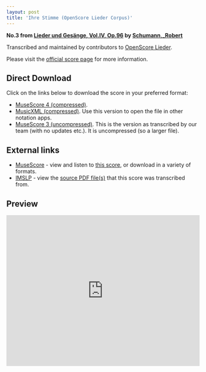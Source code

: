 ```yaml
---
layout: post
title: 'Ihre Stimme (OpenScore Lieder Corpus)'
---
```


__No.3 from [Lieder und Gesänge, Vol.IV, Op.96](https://fourscoreandmore.org/openscore/lieder/Schumann%2C_Robert/Lieder_und_Ges%C3%A4nge%2C_Vol.IV%2C_Op.96/) by [Schumann,_Robert](https://fourscoreandmore.org/openscore/lieder/Schumann%2C_Robert)__

Transcribed and maintained by contributors to [OpenScore Lieder].

Please visit the [official score page] for more information.

[official score page]: https://musescore.com/openscore-lieder-corpus/scores/6834630
[OpenScore Lieder]: https://musescore.com/openscore-lieder-corpus

## Direct Download

Click on the links below to download the score in your preferred format:
- [MuseScore 4 (compressed)](https://fourscoreandmore.org/openscore/lieder/Schumann%2C_Robert/Lieder_und_Ges%C3%A4nge%2C_Vol.IV%2C_Op.96/3_Ihre_Stimme.mscz).
- [MusicXML (compressed)](https://fourscoreandmore.org/openscore/lieder/Schumann%2C_Robert/Lieder_und_Ges%C3%A4nge%2C_Vol.IV%2C_Op.96/3_Ihre_Stimme.mxl). Use this version to open the file in other notation apps.
- [MuseScore 3 (uncompressed)](https://raw.githubusercontent.com/OpenScore/Lieder/refs/heads/main/scores/Schumann%2C_Robert/Lieder_und_Ges%C3%A4nge%2C_Vol.IV%2C_Op.96/3_Ihre_Stimme/lc6834630.mscx). This is the version as transcribed by our team (with no updates etc.). It is uncompressed (so a larger file).

## External links

- [MuseScore] - view and listen to [this score][MuseScore], or download in a variety of formats.
- [IMSLP] - view the [source PDF file(s)][IMSLP] that this score was transcribed from.

[MuseScore]: https://musescore.com/score/6834630
[IMSLP]: https://imslp.org/wiki/Special:ReverseLookup/271883

## Preview

<iframe width="100%" height="394" src="https://musescore.com/openscore-lieder-corpus/scores/6834630/embed" frameborder="0" allowfullscreen allow="autoplay; fullscreen"></iframe>
